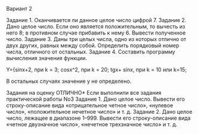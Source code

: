 Вариант 2

Задание 1.
Оканчивается ли данное целое число цифрой 7.
Задание 2.
Дано целое число. Если оно является положительным, то вычесть из него 8; в
противном случае прибавить к нему 6. Вывести полученное число.
Задание 3.
Даны три целых числа, одно из которых отлично от двух других, равных между
собой. Определить порядковый номер числа, отличного от остальных.
Задание 4.
Составить программу вычисления значения функции.

Y={sinx+2, при k = 3; cosx^2, при k = 20; tgx+ sinx, при k = 10 или k=15; 

В остальных случаях значение y не определено.


Задания на оценку ОТЛИЧНО*
Если выполнили все задания практической работы No3
Задание 1.
Дано целое число. Вывести его строку-описание вида «отрицательное четное
число», «нулевое число», «положительное нечетное число» и т. д.
Задание 2.
Дано целое число, лежащее в диапазоне 1–999. Вывести его строку-описание вида
«четное двузначное число», «нечетное трехзначное число» и т. д.